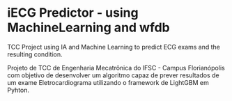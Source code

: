 # iECG Predictor - using MachineLearning and wfdb
TCC Project using IA and Machine Learning to predict ECG exams and the resulting condition.

Projeto de TCC de Engenharia Mecatrônica do IFSC - Campus Florianópolis com objetivo de desenvolver um algoritmo capaz de prever resultados de um exame Eletrocardiograma utilizando o framework de LightGBM em Pyhton.
